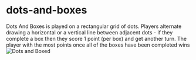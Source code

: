 # dots-and-boxes
Dots And Boxes is played on a rectangular grid of dots. Players alternate drawing a horizontal or a vertical line between adjacent dots - if they complete a box then they score 1 point (per box) and get another turn. The player with the most points once all of the boxes have been completed wins
![Dots and Boxed](https://gblobscdn.gitbook.com/assets%2F-LRsQXBq88TMLWiwiHPx%2F-LkOs6Bz-PVwxJE5Hlc2%2F-LkOuv9x469gEy3Nf5uN%2FDots%20and%20Boxes%20example%20game.png?alt=media&token=3d763149-1085-408c-b096-bb8fccf6cd14)
